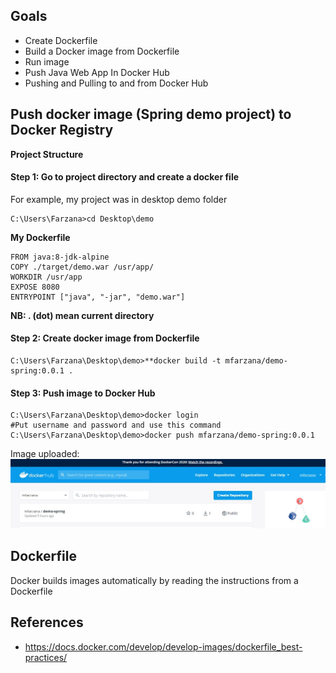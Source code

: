 ## Goals
- Create Dockerfile 
- Build a Docker image from Dockerfile
- Run image
-  Push Java Web App In Docker Hub
- Pushing and Pulling to and from Docker Hub

## Push docker image (Spring demo project) to Docker Registry
**Project Structure** 


#### Step 1: Go to project directory and create a docker file 
 For example, my project was in desktop demo folder
  ```
  C:\Users\Farzana>cd Desktop\demo
  ```
  **My  Dockerfile** 
	
	FROM java:8-jdk-alpine
	COPY ./target/demo.war /usr/app/
	WORKDIR /usr/app
	EXPOSE 8080
	ENTRYPOINT ["java", "-jar", "demo.war"]
	
 **NB:  . (dot) mean current directory** 
####  Step 2: Create docker image from Dockerfile
 ```
 C:\Users\Farzana\Desktop\demo>**docker build -t mfarzana/demo-spring:0.0.1 . 
 ```

#### Step 3: Push image to Docker Hub
```
C:\Users\Farzana\Desktop\demo>docker login 
#Put username and password and use this command
C:\Users\Farzana\Desktop\demo>docker push mfarzana/demo-spring:0.0.1
 ```
 Image  uploaded: ![](https://github.com/Mfarzana/docker-learning/blob/master/images/demo-spring-dockerhub.jpg)
  


## Dockerfile
Docker builds images automatically by reading the instructions from a Dockerfile


## References
- https://docs.docker.com/develop/develop-images/dockerfile_best-practices/

<!--stackedit_data:
eyJoaXN0b3J5IjpbMTQ0Mzc5NTA5LDEwMzIxMTI3NTMsLTExMD
MwNzQ2NzcsLTc3MTcwNDM4OCwtMjA5NjMyMjgzNiwxMzczMTAw
NjU2LC0yMTE0MTQ3NzAyLDgxMjY4NzM5Niw3NTY3NTYxOTcsLT
IwNzM4MDIzMTYsMTI0ODQwNDk4Myw2MjMwNDA2MzMsODE0MDk1
OTk2LDEyMzg1NDY3NiwtMTMwNTQwMTc4MywtMzU2NDQyMDM4LD
QyMjU1MDI5XX0=
-->